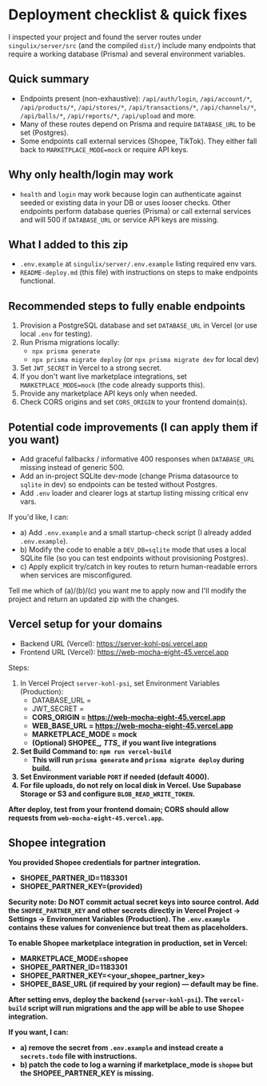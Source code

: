 # Deployment checklist & quick fixes

I inspected your project and found the server routes under `singulix/server/src` (and the compiled `dist/`) include many endpoints that require a working database (Prisma) and several environment variables.

## Quick summary
- Endpoints present (non-exhaustive): `/api/auth/login`, `/api/account/*`, `/api/products/*`, `/api/stores/*`, `/api/transactions/*`, `/api/channels/*`, `/api/balls/*`, `/api/reports/*`, `/api/upload` and more.
- Many of these routes depend on Prisma and require `DATABASE_URL` to be set (Postgres).
- Some endpoints call external services (Shopee, TikTok). They either fall back to `MARKETPLACE_MODE=mock` or require API keys.

## Why only health/login may work
- `health` and `login` may work because login can authenticate against seeded or existing data in your DB or uses looser checks. Other endpoints perform database queries (Prisma) or call external services and will 500 if `DATABASE_URL` or service API keys are missing.

## What I added to this zip
- `.env.example` at `singulix/server/.env.example` listing required env vars.
- `README-deploy.md` (this file) with instructions on steps to make endpoints functional.

## Recommended steps to fully enable endpoints
1. Provision a PostgreSQL database and set `DATABASE_URL` in Vercel (or use local `.env` for testing).
2. Run Prisma migrations locally:
   - `npx prisma generate`
   - `npx prisma migrate deploy` (or `npx prisma migrate dev` for local dev)
3. Set `JWT_SECRET` in Vercel to a strong secret.
4. If you don't want live marketplace integrations, set `MARKETPLACE_MODE=mock` (the code already supports this).
5. Provide any marketplace API keys only when needed.
6. Check CORS origins and set `CORS_ORIGIN` to your frontend domain(s).

## Potential code improvements (I can apply them if you want)
- Add graceful fallbacks / informative 400 responses when `DATABASE_URL` missing instead of generic 500.
- Add an in-project SQLite dev-mode (change Prisma datasource to `sqlite` in dev) so endpoints can be tested without Postgres.
- Add `.env` loader and clearer logs at startup listing missing critical env vars.

If you'd like, I can:
- a) Add `.env.example` and a small startup-check script (I already added `.env.example`).
- b) Modify the code to enable a `DEV_DB=sqlite` mode that uses a local SQLite file (so you can test endpoints without provisioning Postgres).
- c) Apply explicit try/catch in key routes to return human-readable errors when services are misconfigured.

Tell me which of (a)/(b)/(c) you want me to apply now and I'll modify the project and return an updated zip with the changes.


## Vercel setup for your domains
- Backend URL (Vercel): https://server-kohl-psi.vercel.app
- Frontend URL (Vercel): https://web-mocha-eight-45.vercel.app

Steps:
1. In Vercel Project `server-kohl-psi`, set Environment Variables (Production):
   - DATABASE_URL = <your Neon connection string>
   - JWT_SECRET = <strong secret>
   - CORS_ORIGIN = https://web-mocha-eight-45.vercel.app
   - WEB_BASE_URL = https://web-mocha-eight-45.vercel.app
   - MARKETPLACE_MODE = mock
   - (Optional) SHOPEE_*, TTS_* if you want live integrations
2. Set Build Command to: `npm run vercel-build`
   - This will run `prisma generate` and `prisma migrate deploy` during build.
3. Set Environment variable `PORT` if needed (default 4000).
4. For file uploads, do not rely on local disk in Vercel. Use Supabase Storage or S3 and configure `BLOB_READ_WRITE_TOKEN`.

After deploy, test from your frontend domain; CORS should allow requests from `web-mocha-eight-45.vercel.app`.


## Shopee integration
You provided Shopee credentials for partner integration.

- SHOPEE_PARTNER_ID=1183301
- SHOPEE_PARTNER_KEY=(provided)

**Security note:** Do NOT commit actual secret keys into source control. Add the `SHOPEE_PARTNER_KEY` and other secrets directly in Vercel Project -> Settings -> Environment Variables (Production). The `.env.example` contains these values for convenience but treat them as placeholders.

To enable Shopee marketplace integration in production, set in Vercel:
- MARKETPLACE_MODE=shopee
- SHOPEE_PARTNER_ID=1183301
- SHOPEE_PARTNER_KEY=<your_shopee_partner_key>
- SHOPEE_BASE_URL (if required by your region) — default may be fine.

After setting envs, deploy the backend (`server-kohl-psi`). The `vercel-build` script will run migrations and the app will be able to use Shopee integration.

If you want, I can:
- a) remove the secret from `.env.example` and instead create a `secrets.todo` file with instructions.
- b) patch the code to log a warning if marketplace_mode is `shopee` but the SHOPEE_PARTNER_KEY is missing.

